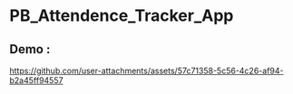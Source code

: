 
# PB_Attendence_Tracker_App

## Demo :



https://github.com/user-attachments/assets/57c71358-5c56-4c26-af94-b2a45ff94557



